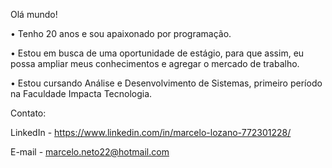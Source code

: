 Olá mundo!

• Tenho 20 anos e sou apaixonado por programação.

• Estou em busca de uma oportunidade de estágio, para que assim, eu possa ampliar meus conhecimentos e agregar o mercado de trabalho.

• Estou cursando Análise e Desenvolvimento de Sistemas, primeiro período na Faculdade Impacta Tecnologia.

Contato:

LinkedIn - https://www.linkedin.com/in/marcelo-lozano-772301228/

E-mail - marcelo.neto22@hotmail.com

